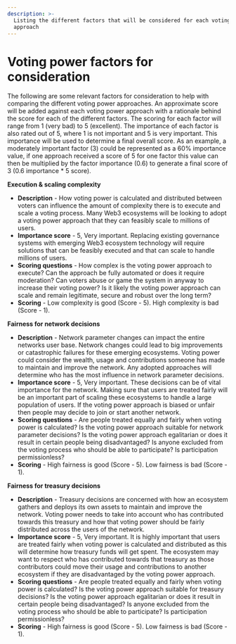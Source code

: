 ```yaml
---
description: >-
  Listing the different factors that will be considered for each voting power
  approach
---
```


# Voting power factors for consideration

The following are some relevant factors for consideration to help with comparing the different voting power approaches. An approximate score will be added against each voting power approach with a rationale behind the score for each of the different factors. The scoring for each factor will range from 1 (very bad) to 5 (excellent). The importance of each factor is also rated out of 5, where 1 is not important and 5 is very important. This importance will be used to determine a final overall score. As an example, a moderately important factor (3) could be represented as a 60% importance value, if one approach received a score of 5 for one factor this value can then be multiplied by the factor importance (0.6) to generate a final score of 3 (0.6 importance \* 5 score).



**Execution & scaling complexity**

* **Description** - How voting power is calculated and distributed between voters can influence the amount of complexity there is to execute and scale a voting process. Many Web3 ecosystems will be looking to adopt a voting power approach that they can feasibly scale to millions of users.
* **Importance score** - 5, Very important. Replacing existing governance systems with emerging Web3 ecosystem technology will require solutions that can be feasibly executed and that can scale to handle millions of users.
* **Scoring questions** - How complex is the voting power approach to execute? Can the approach be fully automated or does it require moderation? Can voters abuse or game the system in anyway to increase their voting power? Is it likely the voting power approach can scale and remain legitimate, secure and robust over the long term?
* **Scoring** - Low complexity is good (Score - 5). High complexity is bad (Score - 1).



**Fairness for network decisions**

* **Description** - Network parameter changes can impact the entire networks user base. Network changes could lead to big improvements or catastrophic failures for these emerging ecosystems. Voting power could consider the wealth, usage and contributions someone has made to maintain and improve the network. Any adopted approaches will determine who has the most influence in network parameter decisions.
* **Importance score** - 5, Very important. These decisions can be of vital importance for the network. Making sure that users are treated fairly will be an important part of scaling these ecosystems to handle a large population of users. If the voting power approach is biased or unfair then people may decide to join or start another network.
* **Scoring questions** - Are people treated equally and fairly when voting power is calculated? Is the voting power approach suitable for network parameter decisions? Is the voting power approach egalitarian or does it result in certain people being disadvantaged? Is anyone excluded from the voting process who should be able to participate? Is participation permissionless?
* **Scoring** - High fairness is good (Score - 5). Low fairness is bad (Score - 1).



**Fairness for treasury decisions**

* **Description** - Treasury decisions are concerned with how an ecosystem gathers and deploys its own assets to maintain and improve the network. Voting power needs to take into account who has contributed towards this treasury and how that voting power should be fairly distributed across the users of the network.
* **Importance score** - 5, Very important. It is highly important that users are treated fairly when voting power is calculated and distributed as this will determine how treasury funds will get spent. The ecosystem may want to respect who has contributed towards that treasury as those contributors could move their usage and contributions to another ecosystem if they are disadvantaged by the voting power approach.
* **Scoring questions** - Are people treated equally and fairly when voting power is calculated? Is the voting power approach suitable for treasury decisions? Is the voting power approach egalitarian or does it result in certain people being disadvantaged? Is anyone excluded from the voting process who should be able to participate? Is participation permissionless?
* **Scoring** - High fairness is good (Score - 5). Low fairness is bad (Score - 1).
